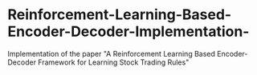 # Reinforcement-Learning-Based-Encoder-Decoder-Implementation-
Implementation of the paper "A Reinforcement Learning Based Encoder-Decoder Framework for Learning Stock Trading Rules"
